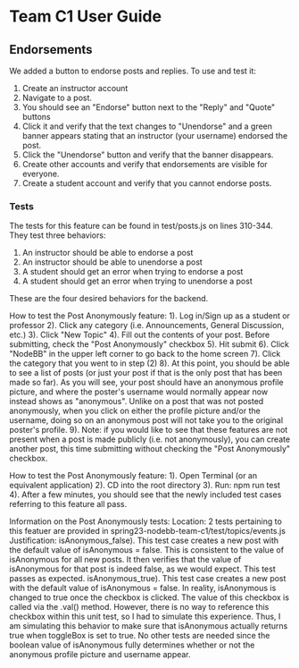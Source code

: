 # Team C1 User Guide

## Endorsements
We added a button to endorse posts and replies.
To use and test it:
1. Create an instructor account
2. Navigate to a post.
3. You should see an "Endorse" button next to the "Reply" and "Quote" buttons
4. Click it and verify that the text changes to "Unendorse" and a green banner appears stating that an instructor (your username) endorsed the post.
5. Click the "Unendorse" button and verify that the banner disappears.
6. Create other accounts and verify that endorsements are visible for everyone.
7. Create a student account and verify that you cannot endorse posts.

### Tests
The tests for this feature can be found in test/posts.js on lines 310-344. They test three behaviors:
1. An instructor should be able to endorse a post
2. An instructor should be able to unendorse a post
3. A student should get an error when trying to endorse a post
4. A student should get an error when trying to unendorse a post

These are the four desired behaviors for the backend.


How to test the Post Anonymously feature:
    1). Log in/Sign up as a student or professor
    2). Click any category (i.e. Announcements, General Discussion, etc.)
    3). Click "New Topic"
    4). Fill out the contents of your post. Before submitting, check the 
        "Post Anonymously" checkbox
    5). Hit submit
    6). Click "NodeBB" in the upper left corner to go back to the home screen
    7). Click the category that you went to in step (2)
    8). At this point, you should be able to see a list of posts (or just your
        post if that is the only post that has been made so far). As you will 
        see, your post should have an anonymous profile picture, and where the
        poster's username would normally appear now instead shows as 
        "anonymous". Unlike on a post that was not posted anonymously, when you
        click on either the profile picture and/or the username, doing so on an
        anonymous post will not take you to the original poster's profile.
    9). Note: if you would like to see that these features are not present when
        a post is made publicly (i.e. not anonymously), you can create another 
        post, this time submitting without checking the "Post Anonymously" 
        checkbox.

How to test the Post Anonymously feature:
    1). Open Terminal (or an equivalent application)
    2). CD into the root directory
    3). Run: npm run test
    4). After a few minutes, you should see that the newly included test cases
        referring to this feature all pass.

Information on the Post Anonymously tests:
    Location: 2 tests pertaining to this featuer are provided in 
              spring23-nodebb-team-c1/test/topics/events.js
    Justification: 
        isAnonymous_false). This test case creates a new post with the default 
                            value of isAnonymous = false. This is consistent
                            to the value of isAnonymous for all new posts. It 
                            then verifies that the value of isAnonymous for that 
                            post is indeed false, as we would expect. This test 
                            passes as expected.
        isAnonymous_true). This test case creates a new post with the default 
                           value of isAnonymous = false. In reality, isAnonymous 
                           is changed to true once the checkbox is clicked. The 
                           value of this checkbox is called via the .val()
                           method. However, there is no way to reference this 
                           checkbox within this unit test, so I had to 
                           simulate this experience. Thus, I am simulating this 
                           behavior to make sure that isAnonymous actually 
                           returns true when toggleBox is set to true.
        No other tests are needed since the boolean value of isAnonymous
        fully determines whether or not the anonymous profile picture and 
        username appear.